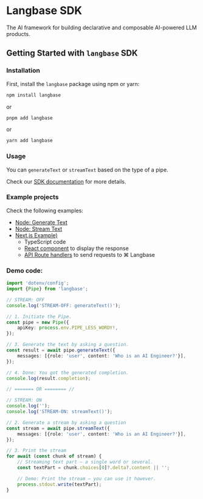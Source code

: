 # Langbase SDK

The AI framework for building declarative and composable AI-powered LLM products.

## Getting Started with `langbase` SDK

### Installation

First, install the `langbase` package using npm or yarn:

```bash
npm install langbase
```

or

```bash
pnpm add langbase
```

or

```bash
yarn add langbase
```

### Usage

You can `generateText` or `streamText` based on the type of a pipe.

Check our [SDK documentation](https://langbase.com/docs) for more details.

### Example projects

Check the following examples:
- [Node: Generate Text](https://github.com/LangbaseInc/langbase-sdk/blob/main/examples/everything/generate-text.ts)
- [Node: Stream Text](https://github.com/LangbaseInc/langbase-sdk/blob/main/examples/everything/stream-text.ts)
- [Next.js Example)](https://github.com/LangbaseInc/langbase-sdk/tree/main/examples/nextjs)
  - TypeScript code
  - [React component](https://github.com/LangbaseInc/langbase-sdk/tree/main/examples/nextjs/components/langbase) to display the response
  - [API Route handlers](https://github.com/LangbaseInc/langbase-sdk/tree/main/examples/nextjs/app/api/langbase/pipe) to send requests to ⌘ Langbase

### Demo code:

```TypeScript
import 'dotenv/config';
import {Pipe} from 'langbase';

// STREAM: OFF
console.log('STREAM-OFF: generateText()');

// 1. Initiate the Pipe.
const pipe = new Pipe({
	apiKey: process.env.PIPE_LESS_WORDY!,
});

// 3. Generate the text by asking a question.
const result = await pipe.generateText({
	messages: [{role: 'user', content: 'Who is an AI Engineer?'}],
});

// 4. Done: You got the generated completion.
console.log(result.completion);

// ======= OR ======== //

// STREAM: ON
console.log('');
console.log('STREAM-ON: streamText()');

// 2. Generate a stream by asking a question
const stream = await pipe.streamText({
	messages: [{role: 'user', content: 'Who is an AI Engineer?'}],
});

// 3. Print the stream
for await (const chunk of stream) {
	// Streaming text part — a single word or several.
	const textPart = chunk.choices[0]?.delta?.content || '';

	// Demo: Print the stream — you can use it however.
	process.stdout.write(textPart);
}
```

